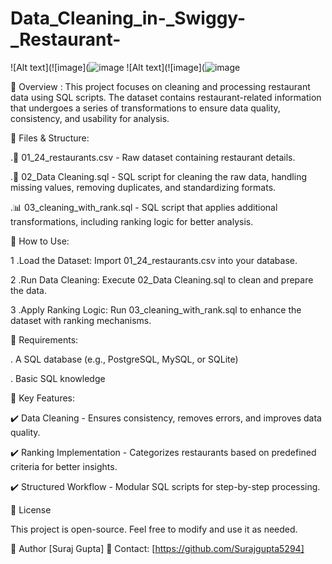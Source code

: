 # Data_Cleaning_in-_Swiggy-_Restaurant-
![Alt text](![image](![image](https://github.com/user-attachments/assets/bf3355df-e5ec-4c89-8cf6-e7673d7b31df)
![Alt text](![image](![image](https://github.com/user-attachments/assets/d0ab9be2-3143-42ea-a54e-ea3b8613d639)



📌 Overview :
  This project focuses on cleaning and processing restaurant data using SQL scripts. The dataset contains restaurant-related information that undergoes a series of transformations to ensure data quality, 
   consistency, and usability for analysis.

📂 Files & Structure:

.📄 01_24_restaurants.csv - Raw dataset containing restaurant details.

.📝 02_Data Cleaning.sql - SQL script for cleaning the raw data, handling missing values, removing duplicates, and standardizing formats.

.📊 03_cleaning_with_rank.sql - SQL script that applies additional transformations, including ranking logic for better analysis.

🚀 How to Use:

1 .Load the Dataset: Import 01_24_restaurants.csv into your database.

2 .Run Data Cleaning: Execute 02_Data Cleaning.sql to clean and prepare the data.

3 .Apply Ranking Logic: Run 03_cleaning_with_rank.sql to enhance the dataset with ranking mechanisms.

🔧 Requirements:

  . A SQL database (e.g., PostgreSQL, MySQL, or SQLite)

  . Basic SQL knowledge

🎯 Key Features:

✔️ Data Cleaning - Ensures consistency, removes errors, and improves data quality.

✔️ Ranking Implementation - Categorizes restaurants based on predefined criteria for better insights.

✔️ Structured Workflow - Modular SQL scripts for step-by-step processing.

📜 License

This project is open-source. Feel free to modify and use it as needed.

👤 Author
[Suraj Gupta]
📧 Contact: [https://github.com/Surajgupta5294]

